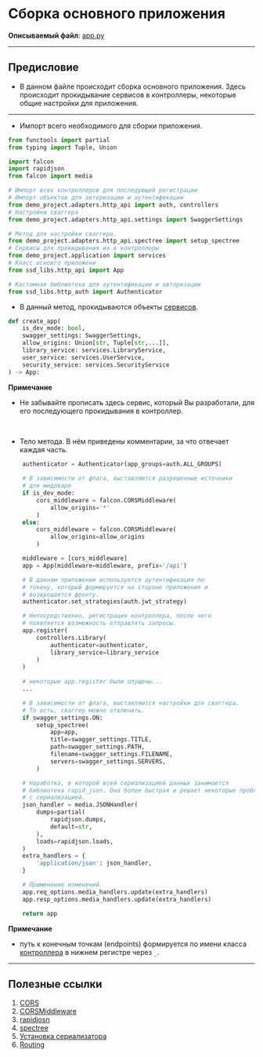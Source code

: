 # Сборка основного приложения

**Описываемый файл**: [app.py](../../../../../../components/backend/demo_project/adapters/http_api/app.py)

---

## **Предисловие**
* В данном файле происходит сборка основного приложения. Здесь происходит прокидывание сервисов в контроллеры, некоторые общие настройки для приложения.


---
* Импорт всего необходимого для сборки приложения.
```python
from functools import partial
from typing import Tuple, Union

import falcon
import rapidjson
from falcon import media

# Импорт всех контроллеров для последующей регистрации
# Импорт объектов для авторизации и аутентификации
from demo_project.adapters.http_api import auth, controllers 
# Настройки сваггера
from demo_project.adapters.http_api.settings import SwaggerSettings 

# Метод для настройки сваггера.
from demo_project.adapters.http_api.spectree import setup_spectree  
# Сервисы для прокидывания их в контроллеры
from demo_project.application import services  
# Класс основго приложени                     
from ssd_libs.http_api import App                                   

# Кастомная библиотека для аутентификации и авторизации
from ssd_libs.http_auth import Authenticator
```


* В данный метод, прокидываются объекты [сервисов](../../../../../components/backend/project/application/services.md).
```python
def create_app(
    is_dev_mode: bool, 
    swagger_settings: SwaggerSettings,
    allow_origins: Union[str, Tuple[str,...]], 
    library_service: services.LibraryService,
    user_service: services.UserService, 
    security_service: services.SecurityService
) -> App:
```
**Примечание**
* Не забывайте прописать здесь сервис, который Вы разработали, для
его последующего прокидывания в контроллер.

<br>

* Тело метода. В нём приведены комментарии, за что отвечает
каждая часть.
```python
    authenticator = Authenticator(app_groups=auth.ALL_GROUPS)
    
    # В зависимости от флага, выставляются разрешенные источники
    # для мидлваре
    if is_dev_mode:
        cors_middleware = falcon.CORSMiddleware(
            allow_origins='*'
        )
    else:
        cors_middleware = falcon.CORSMiddleware(
            allow_origins=allow_origins
        )

    middleware = [cors_middleware]
    app = App(middleware=middleware, prefix='/api')

    # В данном приложении используется аутентификация по
    # токену, который формируется на стороне приложения и
    # возврощается фронту.
    authenticator.set_strategies(auth.jwt_strategy)

    # Непосредственно, регистрация контроллера, после чего
    # появляется возможность отправлять запросы.
    app.register(
        controllers.Library(
            authenticator=authenticator, 
            library_service=library_service
        )
    )
    
    # некоторые app.register были опущены...
    ...

    # В зависимости от флага, выставляются настройки для сваггера.    
    # То есть, сваггер можно отключить.
    if swagger_settings.ON:
        setup_spectree(
            app=app,
            title=swagger_settings.TITLE,
            path=swagger_settings.PATH,
            filename=swagger_settings.FILENAME,
            servers=swagger_settings.SERVERS,
        )

    # Наработка, в которой всей сериализацией данных занимается
    # библиотека rapid_json. Она более быстрая и решает некоторые проблемы
    # с сериализацией.
    json_handler = media.JSONHandler(
        dumps=partial(
            rapidjson.dumps,
            default=str,
        ),
        loads=rapidjson.loads,
    )
    extra_handlers = {
        'application/json': json_handler,
    }

    # Применение изменений.
    app.req_options.media_handlers.update(extra_handlers)
    app.resp_options.media_handlers.update(extra_handlers)

    return app
```
**Примечание**
* путь к конечным точкам (endpoints) формируется по имени класса [контроллера](../http_api/controllers.md)
в нижнем регистре через ```_```.


---


## Полезные ссылки
1. [CORS](https://developer.mozilla.org/en-US/docs/Web/HTTP/CORS)
2. [CORSMiddleware](https://falcon.readthedocs.io/en/stable/api/cors.html)
3. [rapidjosn](https://rapidjson.org/)
4. [spectree](https://spectree.readthedocs.io/en/latest/)
5. [Установка сериализатора](https://falcon.readthedocs.io/en/stable/api/media.html#replacing-the-default-handlers)
6. [Routing](https://falcon.readthedocs.io/en/stable/api/routing.html)